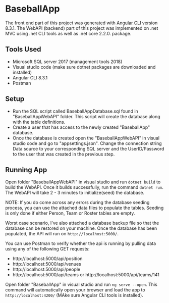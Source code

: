 # BaseballApp

The front end part of this project was generated with [Angular CLI](https://github.com/angular/angular-cli) version 8.3.1.
The WebAPI (backend) part of this project was implemented on .net MVC using .net CLI tools as well as .net core 2.2.0. package.

## Tools Used
- Microsoft SQL server 2017 (management tools 2018)
- Visual studio code (make sure dotnet packages are downloaded and installed)
- Angular CLI 8.3.1
- Postman

## Setup
- Run the SQL script called BaseballAppDatabase.sql found in "BaseballAppWebAPI" folder. This script will create the database
   along with the table definitions. 
- Create a user that has access to the newly created "BaseballApp" database.
- Once the database is created open the "BaseballAppWebAPI" in visual studio code and go to "appsettings.json". Change the connection string Data source to your corresponding SQL server and the UserID/Password to the user that was created in the previous step.

## Running App

Open folder "BaseballAppWebAPI" in visual studio and run `dotnet build` to build the WebAPI.
Once it builds successfully, run the command `dotnet run`. The WebAPI will take 2 - 3 minutes to initialize(seed) the database.

NOTE: If you do come across any errors during the database seeding process, you can use the attached data files to populate the tables. Seeding is only done if either Person, Team or Roster tables are empty.

Worst case scenario, I've also attached a database backup file so that the database can be restored on your machine.
Once the database has been populated, the API will run on `http://localhost:5000/`. 

You can use Postman to verify whether the api is running by pulling data using any of the following GET requests:

   - http://localhost:5000/api/position
   - http://localhost:5000/api/venues
   - http://localhost:5000/api/people
   - http://localhost:5000/api/teams   or  http://localhost:5000/api/teams/141
   

Open folder "BaseballApp" in visual studio and run `ng serve --open`. This command will automatically open your browser and load the app to `http://localhost:4200/` (MAke sure Angular CLI tools is installed).
